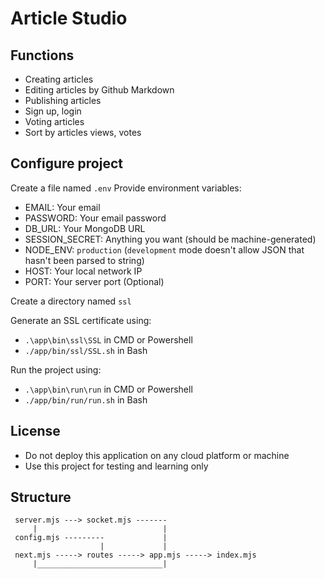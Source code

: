 # Article Studio

## Functions
- Creating articles
- Editing articles by Github Markdown
- Publishing articles
- Sign up, login
- Voting articles
- Sort by articles views, votes

## Configure project
Create a file named `.env`
Provide environment variables:
- EMAIL: Your email
- PASSWORD: Your email password
- DB_URL: Your MongoDB URL
- SESSION_SECRET: Anything you want (should be machine-generated)
- NODE_ENV: `production` (`development` mode doesn't allow JSON that hasn't been parsed to string)
- HOST: Your local network IP
- PORT: Your server port (Optional)

Create a directory named `ssl`

Generate an SSL certificate using:
- `.\app\bin\ssl\SSL` in CMD or Powershell
- `./app/bin/ssl/SSL.sh` in Bash

Run the project using:
- `.\app\bin\run\run` in CMD or Powershell
- `./app/bin/run/run.sh` in Bash

## License
- Do not deploy this application on any cloud platform or machine
- Use this project for testing and learning only

## Structure
```
 server.mjs ---> socket.mjs -------
     |                            |
 config.mjs ---------             |
                    |             |
 next.mjs -----> routes -----> app.mjs -----> index.mjs
     |____________________________|
```